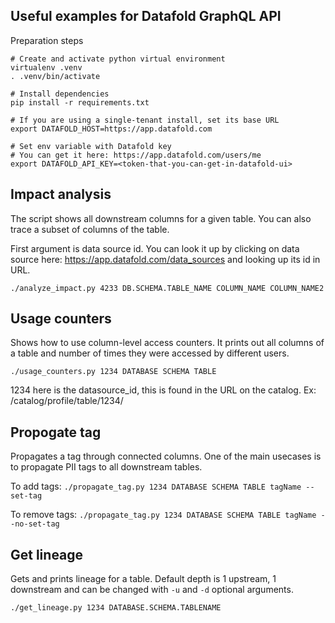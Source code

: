 Useful examples for Datafold GraphQL API
----------------------------------------

Preparation steps

    # Create and activate python virtual environment
    virtualenv .venv
    . .venv/bin/activate
    
    # Install dependencies
    pip install -r requirements.txt

    # If you are using a single-tenant install, set its base URL
    export DATAFOLD_HOST=https://app.datafold.com

    # Set env variable with Datafold key
    # You can get it here: https://app.datafold.com/users/me
    export DATAFOLD_API_KEY=<token-that-you-can-get-in-datafold-ui>



## Impact analysis

The script shows all downstream columns for a given table. You can also
trace a subset of columns of the table.

First argument is data source id. You can look it up by clicking on data source
here: https://app.datafold.com/data_sources and looking up its id in URL.

`./analyze_impact.py 4233 DB.SCHEMA.TABLE_NAME COLUMN_NAME COLUMN_NAME2`

## Usage counters
Shows how to use column-level access counters. It prints out all columns of a table and number of times they were accessed by different users.

`./usage_counters.py 1234 DATABASE SCHEMA TABLE`

1234 here is the datasource_id, this is found in the URL on the catalog. Ex: /catalog/profile/table/1234/

## Propogate tag
Propagates a tag through connected columns. One of the main usecases is to propagate PII tags to all downstream tables.

To add tags:
`./propagate_tag.py 1234 DATABASE SCHEMA TABLE tagName --set-tag`

To remove tags:
`./propagate_tag.py 1234 DATABASE SCHEMA TABLE tagName --no-set-tag`

## Get lineage
Gets and prints lineage for a table. Default depth is 1 upstream, 1 downstream and can be changed
with `-u` and `-d` optional arguments.

`./get_lineage.py 1234 DATABASE.SCHEMA.TABLENAME`
